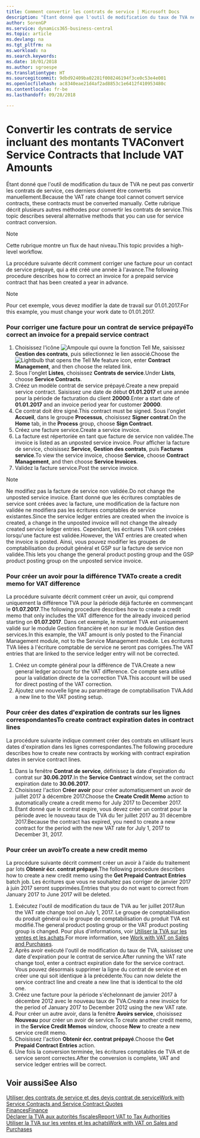 ```yaml
---
title: Comment convertir les contrats de service | Microsoft Docs
description: "Étant donné que l'outil de modification du taux de TVA ne peut pas convertir les contrats de service, ces derniers doivent être convertis manuellement. Cette rubrique décrit plusieurs autres méthodes pour convertir les contrats de service."
author: SorenGP
ms.service: dynamics365-business-central
ms.topic: article
ms.devlang: na
ms.tgt_pltfrm: na
ms.workload: na
ms.search.keywords: 
ms.date: 10/01/2018
ms.author: sgroespe
ms.translationtype: HT
ms.sourcegitcommit: 9dbd92409ba02281f008246194f3ce0c53e4e001
ms.openlocfilehash: ac8340eae21d4af2ad8853c1e6412f410953480c
ms.contentlocale: fr-be
ms.lasthandoff: 09/28/2018

---
```

# <a name="convert-service-contracts-that-include-vat-amounts"></a><span data-ttu-id="e0e3c-104">Convertir les contrats de service incluant des montants TVA</span><span class="sxs-lookup"><span data-stu-id="e0e3c-104">Convert Service Contracts that Include VAT Amounts</span></span>
<span data-ttu-id="e0e3c-105">Étant donné que l'outil de modification du taux de TVA ne peut pas convertir les contrats de service, ces derniers doivent être convertis manuellement.</span><span class="sxs-lookup"><span data-stu-id="e0e3c-105">Because the VAT rate change tool cannot convert service contracts, these contracts must be converted manually.</span></span> <span data-ttu-id="e0e3c-106">Cette rubrique décrit plusieurs autres méthodes pour convertir les contrats de service.</span><span class="sxs-lookup"><span data-stu-id="e0e3c-106">This topic describes several alternative methods that you can use for service contract conversion.</span></span>  

> [!NOTE]  
>  <span data-ttu-id="e0e3c-107">Cette rubrique montre un flux de haut niveau.</span><span class="sxs-lookup"><span data-stu-id="e0e3c-107">This topic provides a high-level workflow.</span></span>  

 <span data-ttu-id="e0e3c-108">La procédure suivante décrit comment corriger une facture pour un contact de service prépayé, qui a été créé une année à l'avance.</span><span class="sxs-lookup"><span data-stu-id="e0e3c-108">The following procedure describes how to correct an invoice for a prepaid service contract that has been created a year in advance.</span></span>  

> [!NOTE]  
>  <span data-ttu-id="e0e3c-109">Pour cet exemple, vous devez modifier la date de travail sur 01.01.2017.</span><span class="sxs-lookup"><span data-stu-id="e0e3c-109">For this example, you must change your work date to 01.01.2017.</span></span>  

### <a name="to-correct-an-invoice-for-a-prepaid-service-contract"></a><span data-ttu-id="e0e3c-110">Pour corriger une facture pour un contrat de service prépayé</span><span class="sxs-lookup"><span data-stu-id="e0e3c-110">To correct an invoice for a prepaid service contract</span></span>  
1. <span data-ttu-id="e0e3c-111">Choisissez l'icône ![Ampoule qui ouvre la fonction Tell Me](media/ui-search/search_small.png "Dites-moi ce que vous voulez faire"), saisissez **Gestion des contrats**, puis sélectionnez le lien associé.</span><span class="sxs-lookup"><span data-stu-id="e0e3c-111">Choose the ![Lightbulb that opens the Tell Me feature](media/ui-search/search_small.png "Tell me what you want to do") icon, enter **Contract Management**, and then choose the related link.</span></span>  
2. <span data-ttu-id="e0e3c-112">Sous l'onglet **Listes**, choisissez **Contrats de service**.</span><span class="sxs-lookup"><span data-stu-id="e0e3c-112">Under **Lists**, choose **Service Contracts**.</span></span>  
3. <span data-ttu-id="e0e3c-113">Créez un modèle contrat de service prépayé.</span><span class="sxs-lookup"><span data-stu-id="e0e3c-113">Create a new prepaid service contract.</span></span> <span data-ttu-id="e0e3c-114">Saisissez une date de début **01.01.2017** et une année pour la période de facturation du client **20000**.</span><span class="sxs-lookup"><span data-stu-id="e0e3c-114">Enter a start date of **01.01.2017** and an invoice period year for customer **20000**.</span></span>  
4. <span data-ttu-id="e0e3c-115">Ce contrat doit être signé.</span><span class="sxs-lookup"><span data-stu-id="e0e3c-115">This contract must be signed.</span></span> <span data-ttu-id="e0e3c-116">Sous l'onglet **Accueil**, dans le groupe **Processus**, choisissez **Signer contrat**.</span><span class="sxs-lookup"><span data-stu-id="e0e3c-116">On the **Home** tab, in the **Process** group, choose **Sign Contract**.</span></span>  
5. <span data-ttu-id="e0e3c-117">Créez une facture service.</span><span class="sxs-lookup"><span data-stu-id="e0e3c-117">Create a service invoice.</span></span>
6. <span data-ttu-id="e0e3c-118">La facture est répertoriée en tant que facture de service non validée.</span><span class="sxs-lookup"><span data-stu-id="e0e3c-118">The invoice is listed as an unposted service invoice.</span></span> <span data-ttu-id="e0e3c-119">Pour afficher la facture de service, choisissez **Service**, **Gestion des contrats**, puis **Factures service**.</span><span class="sxs-lookup"><span data-stu-id="e0e3c-119">To view the service invoice, choose **Service**, choose **Contract Management**, and then choose **Service Invoices**.</span></span>  
7. <span data-ttu-id="e0e3c-120">Validez la facture service.</span><span class="sxs-lookup"><span data-stu-id="e0e3c-120">Post the service invoice.</span></span>  

> [!NOTE]  
>  <span data-ttu-id="e0e3c-121">Ne modifiez pas la facture de service non validée.</span><span class="sxs-lookup"><span data-stu-id="e0e3c-121">Do not change the unposted service invoice.</span></span> <span data-ttu-id="e0e3c-122">Étant donné que les écritures comptables de service sont créées avec la facture, une modification de la facture non validée ne modifiera pas les écritures comptables de service existantes.</span><span class="sxs-lookup"><span data-stu-id="e0e3c-122">Since the service ledger entries are created when the invoice is created, a change in the unposted invoice will not change the already created service ledger entries.</span></span> <span data-ttu-id="e0e3c-123">Cependant, les écritures TVA sont créées lorsqu'une facture est validée.</span><span class="sxs-lookup"><span data-stu-id="e0e3c-123">However, the VAT entries are created when the invoice is posted.</span></span> <span data-ttu-id="e0e3c-124">Ainsi, vous pouvez modifier les groupes de comptabilisation du produit général et GSP sur la facture de service non validée.</span><span class="sxs-lookup"><span data-stu-id="e0e3c-124">This lets you change the general product posting group and the GSP product posting group on the unposted service invoice.</span></span>  

### <a name="to-create-a-credit-memo-for-vat-difference"></a><span data-ttu-id="e0e3c-125">Pour créer un avoir pour la différence TVA</span><span class="sxs-lookup"><span data-stu-id="e0e3c-125">To create a credit memo for VAT difference</span></span>  
<span data-ttu-id="e0e3c-126">La procédure suivante décrit comment créer un avoir, qui comprend uniquement la différence TVA pour la période déjà facturée en commençant le **01.07.2017**.</span><span class="sxs-lookup"><span data-stu-id="e0e3c-126">The following procedure describes how to create a credit memo that only includes the VAT difference for the already invoiced period starting on **01.07.2017**.</span></span> <span data-ttu-id="e0e3c-127">Dans cet exemple, le montant TVA est uniquement validé sur le module Gestion financière et non sur le module Gestion des services.</span><span class="sxs-lookup"><span data-stu-id="e0e3c-127">In this example, the VAT amount is only posted to the Financial Management module, not to the Service Management module.</span></span> <span data-ttu-id="e0e3c-128">Les écritures TVA liées à l'écriture comptable de service ne seront pas corrigées.</span><span class="sxs-lookup"><span data-stu-id="e0e3c-128">The VAT entries that are linked to the service ledger entry will not be corrected.</span></span>  

1. <span data-ttu-id="e0e3c-129">Créez un compte général pour la différence de TVA.</span><span class="sxs-lookup"><span data-stu-id="e0e3c-129">Create a new general ledger account for the VAT difference.</span></span> <span data-ttu-id="e0e3c-130">Ce compte sera utilisé pour la validation directe de la correction TVA.</span><span class="sxs-lookup"><span data-stu-id="e0e3c-130">This account will be used for direct posting of the VAT correction.</span></span>  
2. <span data-ttu-id="e0e3c-131">Ajoutez une nouvelle ligne au paramétrage de comptabilisation TVA.</span><span class="sxs-lookup"><span data-stu-id="e0e3c-131">Add a new line to the VAT posting setup.</span></span>  

### <a name="to-create-contract-expiration-dates-in-contract-lines"></a><span data-ttu-id="e0e3c-132">Pour créer des dates d'expiration de contrats sur les lignes correspondantes</span><span class="sxs-lookup"><span data-stu-id="e0e3c-132">To create contract expiration dates in contract lines</span></span>  
<span data-ttu-id="e0e3c-133">La procédure suivante indique comment créer des contrats en utilisant leurs dates d'expiration dans les lignes correspondantes.</span><span class="sxs-lookup"><span data-stu-id="e0e3c-133">The following procedure describes how to create new contracts by working with contract expiration dates in service contract lines.</span></span>  

1. <span data-ttu-id="e0e3c-134">Dans la fenêtre **Contrat de service**, définissez la date d'expiration du contrat sur **30.06.2017**.</span><span class="sxs-lookup"><span data-stu-id="e0e3c-134">In the **Service Contract** window, set the contract expiration date to **30.06.2017**.</span></span>  
2. <span data-ttu-id="e0e3c-135">Choisissez l'action **Créer avoir** pour créer automatiquement un avoir de juillet 2017 à décembre 2017.</span><span class="sxs-lookup"><span data-stu-id="e0e3c-135">Choose the **Create Credit Memo** action to automatically create a credit memo for July 2017 to December 2017.</span></span>  
3. <span data-ttu-id="e0e3c-136">Étant donné que le contrat expire, vous devez créer un contrat pour la période avec le nouveau taux de TVA du 1er juillet 2017 au 31 décembre 2017.</span><span class="sxs-lookup"><span data-stu-id="e0e3c-136">Because the contract has expired, you need to create a new contract for the period with the new VAT rate for July 1, 2017 to December 31, 2017.</span></span>  

### <a name="to-create-a-new-credit-memo"></a><span data-ttu-id="e0e3c-137">Pour créer un avoir</span><span class="sxs-lookup"><span data-stu-id="e0e3c-137">To create a new credit memo</span></span>  
<span data-ttu-id="e0e3c-138">La procédure suivante décrit comment créer un avoir à l'aide du traitement par lots **Obtenir écr. contrat prépayé**.</span><span class="sxs-lookup"><span data-stu-id="e0e3c-138">The following procedure describes how to create a new credit memo using the **Get Prepaid Contract Entries** batch job.</span></span> <span data-ttu-id="e0e3c-139">Les écritures que vous ne souhaitez pas corriger de janvier 2017 à juin 2017 seront supprimées.</span><span class="sxs-lookup"><span data-stu-id="e0e3c-139">Entries that you do not want to correct from January 2017 to June 2017 will be deleted.</span></span>  

1. <span data-ttu-id="e0e3c-140">Exécutez l'outil de modification du taux de TVA au 1er juillet 2017.</span><span class="sxs-lookup"><span data-stu-id="e0e3c-140">Run the VAT rate change tool on July 1, 2017.</span></span> <span data-ttu-id="e0e3c-141">Le groupe de comptabilisation du produit général ou le groupe de comptabilisation du produit TVA est modifié.</span><span class="sxs-lookup"><span data-stu-id="e0e3c-141">The general product posting group or the VAT product posting group is changed.</span></span> <span data-ttu-id="e0e3c-142">Pour plus d'informations, voir [Utiliser la TVA sur les ventes et les achats](finance-work-with-vat.md).</span><span class="sxs-lookup"><span data-stu-id="e0e3c-142">For more information, see [Work with VAT on Sales and Purchases](finance-work-with-vat.md).</span></span>  
2. <span data-ttu-id="e0e3c-143">Après avoir exécuté l'outil de modification du taux de TVA, saisissez une date d'expiration pour le contrat de service.</span><span class="sxs-lookup"><span data-stu-id="e0e3c-143">After running the VAT rate change tool, enter a contract expiration date for the service contract.</span></span> <span data-ttu-id="e0e3c-144">Vous pouvez désormais supprimer la ligne du contrat de service et en créer une qui soit identique à la précédente.</span><span class="sxs-lookup"><span data-stu-id="e0e3c-144">You can now delete the service contract line and create a new line that is identical to the old one.</span></span>  
3. <span data-ttu-id="e0e3c-145">Créez une facture pour la période s'échelonnant de janvier 2017 à décembre 2012 avec le nouveau taux de TVA.</span><span class="sxs-lookup"><span data-stu-id="e0e3c-145">Create a new invoice for the period of January 2017 to December 2012 using the new VAT rate.</span></span>  
4. <span data-ttu-id="e0e3c-146">Pour créer un autre avoir, dans la fenêtre **Avoirs service**, choisissez **Nouveau** pour créer un avoir de service.</span><span class="sxs-lookup"><span data-stu-id="e0e3c-146">To create another credit memo, in the **Service Credit Memos** window, choose **New** to create a new service credit memo.</span></span>  
5. <span data-ttu-id="e0e3c-147">Choisissez l'action **Obtenir écr. contrat prépayé**.</span><span class="sxs-lookup"><span data-stu-id="e0e3c-147">Choose the **Get Prepaid Contract Entries** action.</span></span>  
6. <span data-ttu-id="e0e3c-148">Une fois la conversion terminée, les écritures comptables de TVA et de service seront correctes.</span><span class="sxs-lookup"><span data-stu-id="e0e3c-148">After the conversion is complete, VAT and service ledger entries will be correct.</span></span>  

## <a name="see-also"></a><span data-ttu-id="e0e3c-149">Voir aussi</span><span class="sxs-lookup"><span data-stu-id="e0e3c-149">See Also</span></span>  
[<span data-ttu-id="e0e3c-150">Utiliser des contrats de service et des devis contrat de service</span><span class="sxs-lookup"><span data-stu-id="e0e3c-150">Work with Service Contracts and Service Contract Quotes</span></span>](service-how-to-create-service-contracts-and-service-contract-quotes.md)  
[<span data-ttu-id="e0e3c-151">Finances</span><span class="sxs-lookup"><span data-stu-id="e0e3c-151">Finance</span></span>](finance.md)  
[<span data-ttu-id="e0e3c-152">Déclarer la TVA aux autorités fiscales</span><span class="sxs-lookup"><span data-stu-id="e0e3c-152">Report VAT to Tax Authorities</span></span>](finance-how-report-vat.md)  
[<span data-ttu-id="e0e3c-153">Utiliser la TVA sur les ventes et les achats</span><span class="sxs-lookup"><span data-stu-id="e0e3c-153">Work with VAT on Sales and Purchases</span></span>](finance-work-with-vat.md)  

